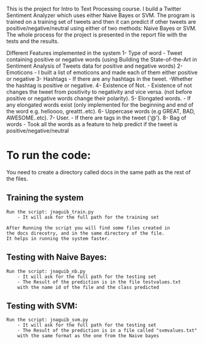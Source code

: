 This is the project for Intro to Text Processing course. I build a Twitter Sentiment Analyzer which uses either Naive Bayes or SVM.
The program is trained on a training set of tweets and then it can predict if other tweets are positive/negative/neutral using either of two methods: Naive Bayes or SVM.
The whole process for the project is presented in the report file with the tests and the results.

Different Features implemented in the system
1- Type of word
	- Tweet containing positive or negative words (using Building the State-of-the-Art in Sentiment Analysis of Tweets data for positive and negative words)
2- Emoticons
	- I built a list of emoticons and made each of them either positive or negative
3- Hashtags
	- If there are any hashtags in the tweet.
	-Whether the hashtag is positive or negative.
4- Existence of Not.
	- Existence of not changes the tweet from positivity to negativity and vice versa. (not before positive or negative words change their polarity).
5- Elongated words.
	- If any elongated words exist (only implemented for the beginning and end of the word e.g. helloooo, greattt..etc).
6- Uppercase words (e.g GREAT, BAD, AWESOME..etc).
7- User.
	- If there are tags in the tweet ('@<user>').
8- Bag of words
	- Took all the words as a feature to help predict if the tweet is positive/negative/neutral

# To run the code:
You need to create a directory called docs in the same path
as the rest of the files.

## Training the system
	Run the script: jnaguib_train.py
		- It will ask for the full path for the training set

	After Running the script you will find some files created in
	the docs direcotry, and in the same directory of the file.
	It helps in running the system faster.

## Testing with Naive Bayes:
	Run the script: jnaguib_nb.py
		- It will ask for the full path for the testing set
		- The Result of the prediction is in the file testvalues.txt
		with the name id of the file and the class predicted

## Testing with SVM:
	Run the script: jnaguib_svm.py
		- It will ask for the full path for the testing set
		- The Result of the prediction is in a file called "svmvalues.txt"
		with the same format as the one from the Naive bayes
